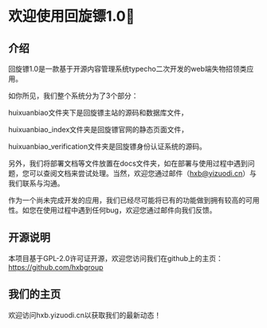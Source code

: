 # 欢迎使用回旋镖1.0👋

## 介绍

回旋镖1.0是一款基于开源内容管理系统typecho二次开发的web端失物招领类应用。

如你所见，我们整个系统分为了3个部分：

huixuanbiao文件夹下是回旋镖主站的源码和数据库文件，

huixuanbiao_index文件夹是回旋镖官网的静态页面文件，

huixuanbiao_verification文件夹是回旋镖身份认证系统的源码。

另外，我们将部署文档等文件放置在docs文件夹，如在部署与使用过程中遇到问题，您可以查阅文档来尝试处理。当然，欢迎您通过邮件（hxb@yizuodi.cn）与我们联系与沟通。

作为一个尚未完成开发的应用，我们已经尽可能将已有的功能做到拥有较高的可用性。如您在使用过程中遇到任何bug，欢迎您通过邮件向我们反馈。

## 开源说明

本项目基于GPL-2.0许可证开源，欢迎您访问我们在github上的主页：https://github.com/hxbgroup

## 我们的主页

欢迎访问hxb.yizuodi.cn以获取我们的最新动态！
